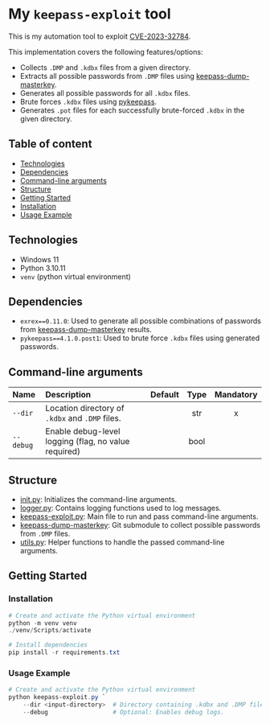 # My `keepass-exploit` tool

This is my automation tool to exploit [CVE-2023-32784](https://nvd.nist.gov/vuln/detail/cve-2023-32784).

This implementation covers the following features/options:

- Collects `.DMP` and `.kdbx` files from a given directory.
- Extracts all possible passwords from `.DMP` files using [keepass-dump-masterkey](https://github.com/mihaiandreineacsu/keepass-dump-masterkey).
- Generates all possible passwords for all `.kdbx` files.
- Brute forces `.kdbx` files using [pykeepass](https://pypi.org/project/pykeepass/).
- Generates `.pot` files for each successfully brute-forced `.kdbx` in the given directory.

## Table of content

- [Technologies](#technologies)
- [Dependencies](#dependencies)
- [Command-line arguments](#command-line-arguments)
- [Structure](#structure)
- [Getting Started](#getting-started)
- [Installation](#installation)
- [Usage Example](#usage-example)

## Technologies

- Windows 11
- Python 3.10.11
- `venv` (python virtual environment)

## Dependencies

- `exrex==0.11.0`: Used to generate all possible combinations of passwords from [keepass-dump-masterkey](https://github.com/mihaiandreineacsu/keepass-dump-masterkey) results.
- `pykeepass==4.1.0.post1`: Used to brute force `.kdbx` files using generated passwords.

## Command-line arguments

| Name | Description | Default | Type | Mandatory |
| :--- | :--- | :---: | :---: | :---: |
| `--dir` | Location directory of `.kdbx` and `.DMP` files. | | str | x |
| `--debug` | Enable debug-level logging (flag, no value required) | | bool | |

## Structure

- [init.py](./app/init.py): Initializes the command-line arguments.
- [logger.py](./app/logger.py): Contains logging functions used to log messages.
- [keepass-exploit.py](./keepass-exploit.py): Main file to run and pass command-line arguments.
- [keepass-dump-masterkey](./keepass-dump-masterkey/): Git submodule to collect possible passwords from `.DMP` files.
- [utils.py](./utils.py): Helper functions to handle the passed command-line arguments.

## Getting Started

### Installation

```powershell
# Create and activate the Python virtual environment
python -m venv venv
./venv/Scripts/activate

# Install dependencies
pip install -r requirements.txt
```

### Usage Example

```powershell
# Create and activate the Python virtual environment
python keepass-exploit.py `
    --dir <input-directory>  # Directory containing .kdbx and .DMP files.
    --debug                  # Optional: Enables debug logs.
```

